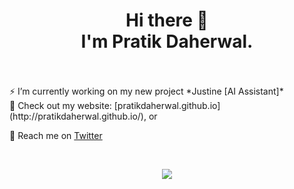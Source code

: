 <h1 align="center"> Hi there 👋 <br/> I'm Pratik Daherwal. </h1>
<br/>
<br/>
⚡ I’m currently working on my new project *Justine [AI Assistant]* 
<br/>
📲 Check out my website: [pratikdaherwal.github.io](http://pratikdaherwal.github.io/), or

💌 Reach me on [Twitter](https://twitter.com/daherwalprince)

<br />

<p align="center">
  <img src="https://github-readme-stats-five-lyart.vercel.app/api?username=pratikdaherwal&theme=react&show_icons=true">
</p>

